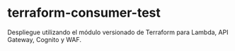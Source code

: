 # terraform-consumer-test
Despliegue utilizando el módulo versionado de Terraform para Lambda, API Gateway, Cognito y WAF.
